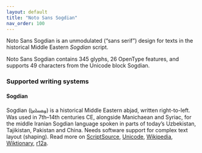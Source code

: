 ```yaml
---
layout: default
title: "Noto Sans Sogdian"
nav_order: 100
---
```

Noto Sans Sogdian is an unmodulated (“sans serif”) design for texts in the historical Middle Eastern _Sogdian_ script. 

Noto Sans Sogdian contains 345 glyphs, 26 OpenType features, and supports 49 characters from the Unicode block Sogdian.


### Supported writing systems


#### Sogdian

Sogdian (<span class='autonym'>𐼼𐼴𐼶𐼹𐼷𐼸‎</span>) is a historical Middle Eastern abjad, written right-to-left. Was used in 7th–14th centuries CE, alongside Manichaean and Syriac, for the middle Iranian Sogdian language spoken in parts of today’s Uzbekistan, Tajikistan, Pakistan and China. Needs software support for complex text layout (shaping). Read more on [ScriptSource](https://scriptsource.org/scr/Sogd), [Unicode](https://www.unicode.org/versions/Unicode13.0.0/ch14.pdf#G49476), [Wikipedia](https://en.wikipedia.org/wiki/ISO_15924:Sogd), [Wiktionary](https://en.wiktionary.org/wiki/Category:Sogdian_script), [r12a](https://r12a.github.io/scripts/links?iso=Sogd).

